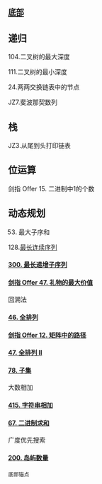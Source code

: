 ## [`底部`](#底部)  

## 递归

104.二叉树的最大深度

111.二叉树的最小深度

24.两两交换链表中的节点

JZ7.斐波那契数列



## 栈

JZ3.从尾到头打印链表



## 位运算

剑指 Offer 15. 二进制中1的个数



## 动态规划

53. 最大子序和

128.[最长连续序列](https://leetcode-cn.com/problems/longest-consecutive-sequence/)

#### [300. 最长递增子序列](https://leetcode-cn.com/problems/longest-increasing-subsequence/)

#### [剑指 Offer 47. 礼物的最大价值](https://leetcode-cn.com/problems/li-wu-de-zui-da-jie-zhi-lcof/)



回溯法

#### [46. 全排列](https://leetcode-cn.com/problems/permutations/)

#### [剑指 Offer 12. 矩阵中的路径](https://leetcode-cn.com/problems/ju-zhen-zhong-de-lu-jing-lcof/)

#### [47. 全排列 II](https://leetcode-cn.com/problems/permutations-ii/)

#### [78. 子集](https://leetcode-cn.com/problems/subsets/)





大数相加

#### [415. 字符串相加](https://leetcode-cn.com/problems/add-strings/)

#### [67. 二进制求和](https://leetcode-cn.com/problems/add-binary/)





广度优先搜索

#### [200. 岛屿数量](https://leetcode-cn.com/problems/number-of-islands/)















<span id=底部>`底部锚点`</span>

